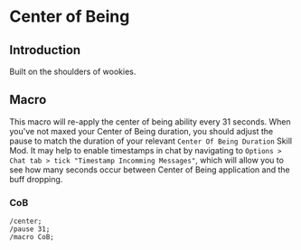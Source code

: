 # Center of Being

## Introduction
Built on the shoulders of wookies. 

## Macro
This macro will re-apply the center of being ability every 31 seconds. When you've not maxed your Center of Being duration, you should adjust the pause to match the duration of your relevant `Center Of Being Duration` Skill Mod. It may help to enable timestamps in chat by navigating to `Options > Chat tab > tick "Timestamp Incomming Messages"`, which will allow you to see how many seconds occur between Center of Being application and the buff dropping.

### CoB
```
/center;
/pause 31;
/macro CoB;
```
